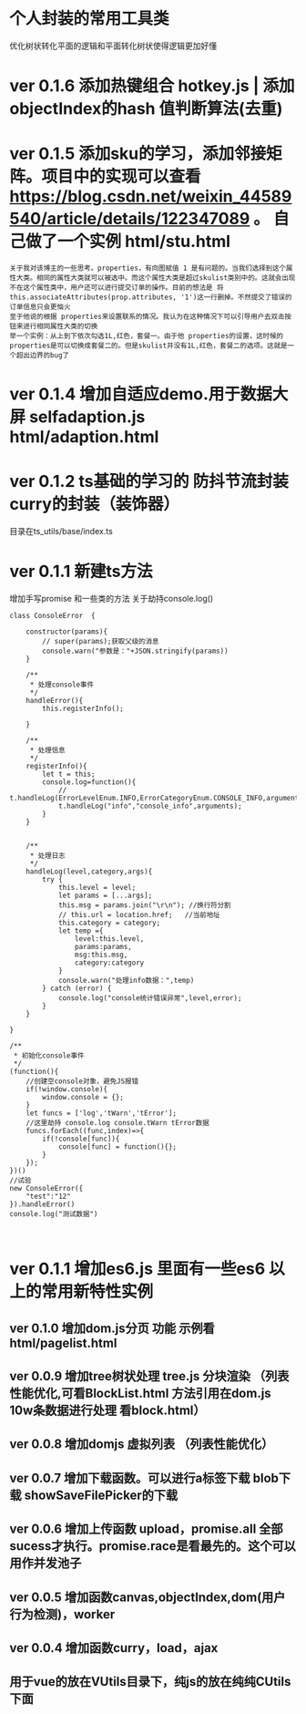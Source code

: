 # 个人封装的常用工具类 


优化树状转化平面的逻辑和平面转化树状使得逻辑更加好懂


# ver 0.1.6 添加热键组合 hotkey.js | 添加objectIndex的hash 值判断算法(去重)


# ver 0.1.5 添加sku的学习，添加邻接矩阵。项目中的实现可以查看 https://blog.csdn.net/weixin_44589540/article/details/122347089  。 自己做了一个实例 html/stu.html

```
关于我对该博主的一些思考。properties，有向图赋值 1 是有问题的。当我们选择到这个属性大类。相同的属性大类就可以被选中。而这个属性大类是超过skulist类别中的。这就会出现不在这个属性类中，用户还可以进行提交订单的操作。目前的想法是 将this.associateAttributes(prop.attributes, '1')这一行删掉。不然提交了错误的订单信息只会更恼火
至于他说的根据 properties来设置联系的情况。我认为在这种情况下可以引导用户去双击按钮来进行相同属性大类的切换
举一个实例：从上到下依次勾选1L,红色，套餐一。由于他 properties的设置，这时候的 properties是可以切换成套餐二的。但是skulist并没有1L,红色，套餐二的选项。这就是一个超出边界的bug了

```


# ver 0.1.4 增加自适应demo.用于数据大屏 selfadaption.js html/adaption.html
# ver 0.1.2 ts基础的学习的 防抖节流封装curry的封装（装饰器） 
目录在ts_utils/base/index.ts


# ver 0.1.1 新建ts方法
增加手写promise 和一些类的方法
关于劫持console.log()
```
class ConsoleError  {
    
    constructor(params){
        // super(params);获取父级的消息
        console.warn("参数是："+JSON.stringify(params))
    }

    /**
     * 处理console事件
     */
    handleError(){
        this.registerInfo();

    }

    /**
     * 处理信息
     */
    registerInfo(){
        let t = this;
        console.log=function(){
            // t.handleLog(ErrorLevelEnum.INFO,ErrorCategoryEnum.CONSOLE_INFO,arguments);
            t.handleLog("info","console_info",arguments);
        }
    }


    /**
     * 处理日志
     */
    handleLog(level,category,args){
        try {
            this.level = level;
            let params = [...args];
            this.msg = params.join("\r\n"); //换行符分割
            // this.url = location.href;   //当前地址
            this.category = category;
            let temp ={
                level:this.level,
                params:params,
                msg:this.msg,
                category:category
            }
            console.warn("处理info数据：",temp)
        } catch (error) {
            console.log("console统计错误异常",level,error);
        }
    }

}

/**
 * 初始化console事件
 */
(function(){  
    //创建空console对象，避免JS报错  
    if(!window.console){
        window.console = {};
    }
    let funcs = ['log','tWarn','tError'];
    //这里劫持 console.log console.tWarn tError数据
    funcs.forEach((func,index)=>{
        if(!console[func]){
            console[func] = function(){};
        }
    });
})()
//试验
new ConsoleError({
    "test":"12"
}).handleError()
console.log("测试数据")



```
# ver 0.1.1 增加es6.js 里面有一些es6 以上的常用新特性实例
## ver 0.1.0 增加dom.js分页 功能 示例看html/pagelist.html
## ver 0.0.9 增加tree树状处理 tree.js 分块渲染 （列表性能优化,可看BlockList.html  方法引用在dom.js 10w条数据进行处理 看block.html）
## ver 0.0.8 增加domjs 虚拟列表 （列表性能优化）
## ver 0.0.7 增加下载函数。可以进行a标签下载 blob下载 showSaveFilePicker的下载
## ver 0.0.6 增加上传函数 upload，promise.all 全部sucess才执行。promise.race是看最先的。这个可以用作并发池子
## ver 0.0.5 增加函数canvas,objectIndex,dom(用户行为检测)，worker
## ver 0.0.4 增加函数curry，load，ajax
## 用于vue的放在VUtils目录下，纯js的放在纯纯CUtils下面

